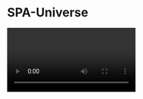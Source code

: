 # SPA-Universe

<video>
<iframe width="560" height="315" src="https://www.youtube.com/embed/xFbInyvVmMw" title="YouTube video player" frameborder="0" allow="accelerometer; autoplay; clipboard-write; encrypted-media; gyroscope; picture-in-picture" allowfullscreen></iframe>
  
  </video>
